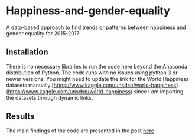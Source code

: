 # Happiness-and-gender-equality
A data-based approach to find trends or patterns between happiness and gender equality for 2015-2017

## Installation

There is no necessary libraries to run the code here beyond the Anaconda distribution of Python. The code runs with no issues using python 3  or newer versions.
You might need to update the link for the World Happiness datasets manually [https://www.kaggle.com/unsdsn/world-happiness] (https://www.kaggle.com/unsdsn/world-happiness) since I am importing the datasets through dynamic links.

## Results

The main findings of the code are presented in the post [here](https://medium.com/@karol.rives/women-the-source-of-all-evil-c246f0af2370)

